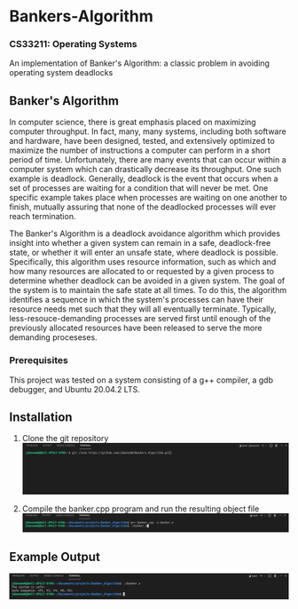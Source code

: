 # Bankers-Algorithm
### CS33211: Operating Systems
An implementation of Banker's Algorithm: a classic problem in avoiding operating system deadlocks

## Banker's Algorithm
In computer science, there is great emphasis placed on maximizing computer throughput. In fact, many, many systems, including both software and hardware, have been designed, tested, and extensively optimized to maximize the number of instructions a computer can perform in a short period of time. Unfortunately, there are many events that can occur within a computer system which can drastically decrease its throughput. One such example is deadlock. Generally, deadlock is the event that occurs when a set of processes are waiting for a condition that will never be met. One specific example takes place when processes are waiting on one another to finish, mutually assuring that none of the deadlocked processes will ever reach termination. 

The Banker's Algorithm is a deadlock avoidance algorithm which provides insight into whether a given system can remain in a safe, deadlock-free state, or whether it will enter an unsafe state, where deadlock is possible. Specifically, this algorithm uses resource information, such as which and how many resources are allocated to or requested by a given process to determine whether deadlock can be avoided in a given system. The goal of the system is to maintain the safe state at all times. To do this, the algorithm identifies a sequence in which the system's processes can have their resource needs met such that they will all eventually terminate. Typically, less-resouce-demanding processes are served first until enough of the previously allocated resources have been released to serve the more demanding proceseses.

### Prerequisites
This project was tested on a system consisting of a g++ compiler, a gdb debugger, and Ubuntu 20.04.2 LTS.

## Installation
1. Clone the git repository
![](Repository_Cloning.png)

2. Compile the banker.cpp program and run the resulting object file
![](Run_Program.png)

## Example Output
![](Example_Output.png)
